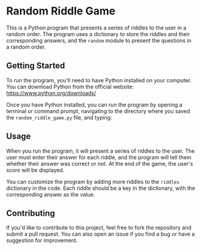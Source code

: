 # Random Riddle Game

This is a Python program that presents a series of riddles to the user in a random order. The program uses a dictionary to store the riddles and their corresponding answers, and the `random` module to present the questions in a random order.

## Getting Started

To run the program, you'll need to have Python installed on your computer. You can download Python from the official website: https://www.python.org/downloads/

Once you have Python installed, you can run the program by opening a terminal or command prompt, navigating to the directory where you saved the `random_riddle_game.py` file, and typing:


## Usage

When you run the program, it will present a series of riddles to the user. The user must enter their answer for each riddle, and the program will tell them whether their answer was correct or not. At the end of the game, the user's score will be displayed.

You can customize the program by adding more riddles to the `riddles` dictionary in the code. Each riddle should be a key in the dictionary, with the corresponding answer as the value.

## Contributing

If you'd like to contribute to this project, feel free to fork the repository and submit a pull request. You can also open an issue if you find a bug or have a suggestion for improvement.
